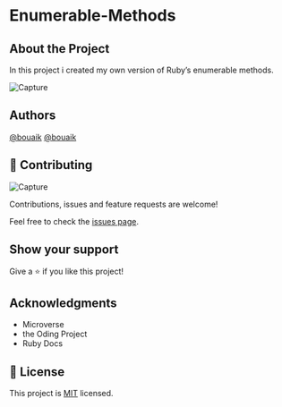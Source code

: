 # Enumerable-Methods

## About the Project
In this project i created my own version of Ruby’s enumerable methods.

![Capture](https://user-images.githubusercontent.com/45256093/75766057-d4efd900-5d40-11ea-84e9-98f4e1f2ea42.JPG)

## Authors

[@bouaik](https://github.com/bouaik)
[@bouaik]()

## 🤝 Contributing

![Capture]()

Contributions, issues and feature requests are welcome!

Feel free to check the [issues page](https://github.com/bouaik/Enumerable-Methods/issues).

## Show your support

Give a ⭐️ if you like this project!

## Acknowledgments

- Microverse
- the Oding Project
- Ruby Docs

## 📝 License

This project is [MIT](lic.url) licensed.